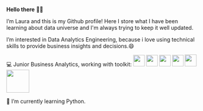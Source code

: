 **Hello there** 👋🍵

I’m Laura and this is my Github profile! Here I store what I have been learning about data universe and I'm always trying to keep it well updated. 

I’m interested in Data Analytics Engineering, because i love using technical skills to provide business insights and decisions.😄

💻 Junior Business Analytics, working with toolkit: 
<img src="https://user-images.githubusercontent.com/56266061/235324423-24cdba8a-02c0-444e-b644-3a87d99db00d.png" width="30px">
<img src="https://user-images.githubusercontent.com/56266061/235324401-fe9e144a-1adf-4a1a-81db-98f7af28f5aa.png" width="30px">
<img src="https://user-images.githubusercontent.com/56266061/235324313-ba35e50a-28b4-425c-994b-21d6f2329064.png" width="30px">
<img src="https://user-images.githubusercontent.com/56266061/235324284-7430d944-1fbe-4351-ac40-0ba94d3c2ac5.png" width="30px">
<img src="https://user-images.githubusercontent.com/56266061/235324323-af854648-a653-473a-bda1-71b4be29e160.png" width="31px">
<img src="https://user-images.githubusercontent.com/56266061/235324688-e32d93e0-432f-4a2d-9d41-977abac3bbfa.png" width="60px">

🌱 I’m currently learning Python.


<!---
lauranonato/lauranonato is a ✨ special ✨ repository because its `README.md` (this file) appears on your GitHub profile.
You can click the Preview link to take a look at your changes.
--->

